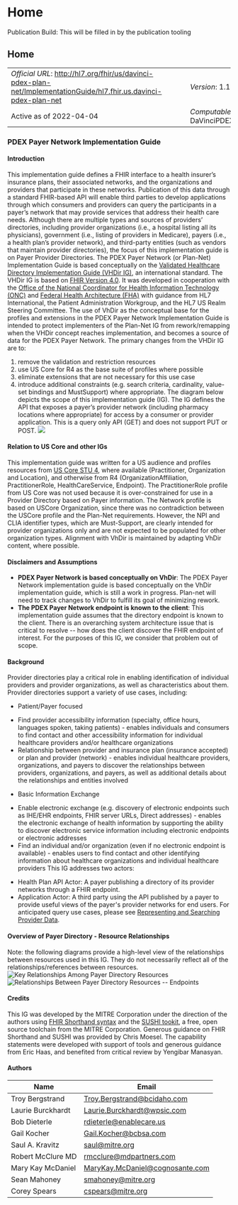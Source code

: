 # Home
Publication Build: This will be filled in by the publication tooling
## Home
|  |  |  |  |  |
| --- | --- | --- | --- | --- |
| *Official URL*: http://hl7.org/fhir/us/davinci-pdex-plan-net/ImplementationGuide/hl7.fhir.us.davinci-pdex-plan-net | | | | *Version*: 1.1.0 |
| Active as of 2022-04-04 | | | | *Computable Name*: DaVinciPDEXPlanNet |
### PDEX Payer Network Implementation Guide
#### Introduction
This implementation guide defines a FHIR interface to a health insurer’s insurance plans, their associated networks, and the organizations and providers that participate in these networks. Publication of this data through a standard FHIR-based API will enable third parties to develop applications through which consumers and providers can query the participants in a payer’s network that may provide services that address their health care needs. Although there are multiple types and sources of providers’ directories, including provider organizations (i.e., a hospital listing all its physicians), government (i.e., listing of providers in Medicare), payers (i.e., a health plan’s provider network), and third-party entities (such as vendors that maintain provider directories), the focus of this implementation guide is on Payer Provider Directories.
The PDEX Payer Network (or Plan-Net) Implementation Guide is based conceptually on the [Validated Healthcare Directory Implementation Guide (VHDir IG)](http://hl7.org/fhir/uv/vhdir/2018Sep/index.html), an international standard. The VHDir IG is based on [FHIR Version 4.0](http://hl7.org/fhir/R4/index.html). It was developed in cooperation with the [Office of the National Coordinator for Health Information Technology (ONC)](http://www.healthit.gov/newsroom/about-onc) and [Federal Health Architecture (FHA)](https://www.healthit.gov/policy-researchers-implementers/federal-health-architecture-fha) with guidance from HL7 International, the Patient Administration Workgroup, and the HL7 US Realm Steering Committee.
The use of VhDir as the conceptual base for the profiles and extensions in the PDEX Payer Network Implementation Guide is intended to protect implementers of the Plan-Net IG from rework/remapping when the VHDir concept reaches implementation, and becomes a source of data for the PDEX Payer Network. The primary changes from the VHDir IG are to:
1. remove the validation and restriction resources
2. use US Core for R4 as the base suite of profiles where possible
3. eliminate extensions that are not necessary for this use case
4. introduce additional constraints (e.g. search criteria, cardinality, value-set bindings and MustSupport) where appropriate.
The diagram below depicts the scope of this implementation guide (IG). The IG defines the API that exposes a payer’s provider network (including pharmacy locations where appropriate) for access by a consumer or provider application. This is a query only API (GET) and does not support PUT or POST.
![](Bob3.png)
#### Relation to US Core and other IGs
This implementation guide was written for a US audience and profiles resources from [US Core STU 4](http://hl7.org/fhir/us/core/STU3.1.1/index.html), where available (Practitioner, Organization and Location), and otherwise from R4 (OrganizationAffiliation, PractitionerRole, HealthCareService, Endpoint). The PractitionerRole profile from US Core was not used because it is over-constrained for use in a Provider Directory based on Payer information. The Network profile is based on USCore Organization, since there was no contradiction between the USCore profile and the Plan-Net requirements. However, the NPI and CLIA identifier types, which are Must-Support, are clearly intended for provider organizations only and are not expected to be populated for other organization types. Alignment with VhDir is maintained by adapting VhDir content, where possible.
#### Disclaimers and Assumptions
* **PDEX Payer Network is based conceptually on VhDir**: The PDEX Payer Network implementation guide is based conceptually on the VhDir implementation guide, which is still a work in progress. Plan-net will need to track changes to VhDir to fulfill its goal of minimizing rework.
* **The PDEX Payer Network endpoint is known to the client**: This implementation guide assumes that the directory endpoint is known to the client. There is an overarching system architecture issue that is critical to resolve -- how does the client discover the FHIR endpoint of interest. For the purposes of this IG, we consider that problem out of scope.
#### Background
Provider directories play a critical role in enabling identification of individual providers and provider organizations, as well as characteristics about them. Provider directories support a variety of use cases, including:
* Patient/Payer focused
+ Find provider accessibility information (specialty, office hours, languages spoken, taking patients) - enables individuals and consumers to find contact and other accessibility information for individual healthcare providers and/or healthcare organizations
+ Relationship between provider and insurance plan (insurance accepted) or plan and provider (network) - enables individual healthcare providers, organizations, and payers to discover the relationships between providers, organizations, and payers, as well as additional details about the relationships and entities involved
* Basic Information Exchange
+ Enable electronic exchange (e.g. discovery of electronic endpoints such as IHE/EHR endpoints, FHIR server URLs, Direct addresses) - enables the electronic exchange of health information by supporting the ability to discover electronic service information including electronic endpoints or electronic addresses
+ Find an individual and/or organization (even if no electronic endpoint is available) - enables users to find contact and other identifying information about healthcare organizations and individual healthcare providers
This IG addresses two actors:
* Health Plan API Actor: A payer publishing a directory of its provider networks through a FHIR endpoint.
* Application Actor: A third party using the API published by a payer to provide useful views of the payer's provider networks for end users.
For anticipated query use cases, please see [Representing and Searching Provider Data](implementation.html#Representing).
#### Overview of Payer Directory - Resource Relationships
Note: the following diagrams provide a high-level view of the relationships between resources used in this IG. They do not necessarily reflect all of the relationships/references between resources.
![Key Relationships Among Payer Directory Resources](Slide2.png)
![Relationships Between Payer Directory Resources -- Endpoints](Slide3.png)
#### Credits
This IG was developed by the MITRE Corporation under the direction of the authors using [FHIR Shorthand syntax](https://build.fhir.org/ig/HL7/fhir-shorthand/) and the [SUSHI tookit](https://github.com/FHIR/sushi), a free, open source toolchain from the MITRE Corporation. Generous guidance on FHIR Shorthand and SUSHI was provided by Chris Moesel. The capability statements were developed with support of tools and generous guidance from Eric Haas, and benefited from critical review by Yengibar Manasyan.
#### Authors
| Name | Email |
| --- | --- |
| Troy Bergstrand | Troy.Bergstrand@bcidaho.com |
| Laurie Burckhardt | Laurie.Burckhardt@wpsic.com |
| Bob Dieterle | rdieterle@enablecare.us |
| Gail Kocher | Gail.Kocher@bcbsa.com |
| Saul A. Kravitz | saul@mitre.org |
| Robert McClure MD | rmcclure@mdpartners.com |
| Mary Kay McDaniel | MaryKay.McDaniel@cognosante.com |
| Sean Mahoney | smahoney@mitre.org |
| Corey Spears | cspears@mitre.org |